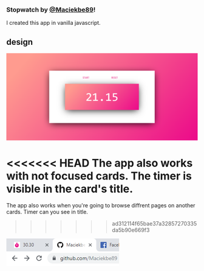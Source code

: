 ### Stopwatch by [@Maciekbe89](http://github.com/Maciekbe89)!

I created this app in vanilla javascript. 

## design
![img/screen.png](img/screen.png)

<<<<<<< HEAD
The app also works with not focused cards. The timer is visible in the card's title.
=======
The app also works when you're going to browse diffrent pages on another cards. Timer can you see in title.
>>>>>>> ad312114f65bae37a32857270335da5b90e669f3

![img/title.png](img/title.png)
